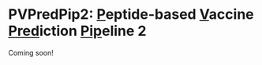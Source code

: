 # PVPredPip2: <ins>P</ins>eptide-based <ins>V</ins>accine <ins>Pred</ins>iction <ins>Pip</ins>eline 2

Coming soon!
